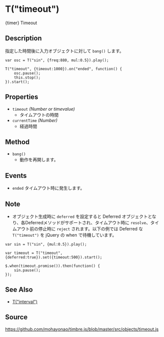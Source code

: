 T("timeout")
============
{timer} Timeout

## Description ##
指定した時間後に入力オブジェクトに対して `bang()` します。

```timbre
var osc = T("sin", {freq:880, mul:0.5}).play();

T("timeout", {timeout:1000}).on("ended", function() {
    osc.pause();
    this.stop();
}).start();
```

## Properties
- `timeout` _(Number or timevalue)_
  - タイムアウトの時間
- `currentTime` _(Number)_
  - 経過時間

## Method ##
- `bang()`
  - 動作を再開します。

## Events ##
- `ended` タイムアウト時に発生します。

## Note ##
- オブジェクト生成時に `deferred` を設定すると Deferred オブジェクトとなり、各Deferredメソッドがサポートされ、タイムアウト時に `resolve`、タイムアウト前の停止時に `reject` されます。以下の例では Deferred な `T("timeout")` を jQuery の when で待機しています。

```timbre
var sin = T("sin", {mul:0.5}).play();

var timeout = T("timeout", {deferred:true}).set({timeout:500}).start();

$.when(timeout.promise()).then(function() {
    sin.pause();
});
```

## See Also ##
- [T("interval")](./interval.html)

## Source ##
https://github.com/mohayonao/timbre.js/blob/master/src/objects/timeout.js
